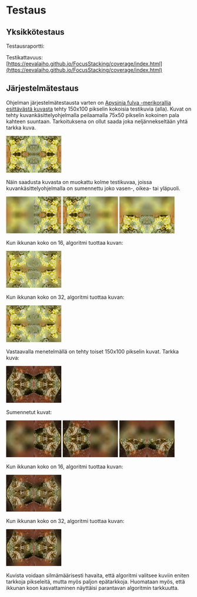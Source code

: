 # Testaus

## Yksikkötestaus

Testausraportti: 

Testikattavuus: [https://eevalaiho.github.io/FocusStacking/coverage/index.html](https://eevalaiho.github.io/FocusStacking/coverage/index.html)


## Järjestelmätestaus

Ohjelman järjestelmätestausta varten on [Apysinia fulva -merikorallia esittävästä kuvasta](https://free-images.com/display/aplysina_fulva_png.html) tehty 150x100 pikselin kokoisia testikuvia (alla). Kuvat on tehty kuvankäsittelyohjelmalla peilaamalla 75x50 pikselin kokoinen pala kahteen suuntaan. Tarkoituksena on ollut saada joka neljännekseltään yhtä tarkka kuva. 

![Tarkka](../application/src/main/resources/150x100-koralli-mirrored-sharp.png "Tarkka")

Näin saadusta kuvasta on muokattu kolme testikuvaa, joissa kuvankäsittelyohjelmalla on sumennettu joko vasen-, oikea- tai yläpuoli. 

![Vasemmalta blurri](../application/src/main/resources/150x100-koralli-mirrored-left-blur.png "Vasemmalta blurri")
![Oikealta blurri](../application/src/main/resources/150x100-koralli-mirrored-right-blur.png "Oikealta blurri")
![Ylhäältä blurri](../application/src/main/resources/150x100-koralli-mirrored-top-blur.png "Ylhäältä blurri")

Kun ikkunan koko on 16, algoritmi tuottaa kuvan:

![Output, window size 16](../application/src/main/resources/150x100-koralli-output-16.png "Output, window size 16")

Kun ikkunan koko on 32, algoritmi tuottaa kuvan:

![Output, window size 32](../application/src/main/resources/150x100-koralli-output-32.png "Output, window size 32")

Vastaavalla menetelmällä on tehty toiset 150x100 pikselin kuvat. Tarkka kuva:

![Tarkka](../application/src/main/resources/150x100-koralli2-mirrored-sharp.png "Tarkka")

Sumennetut kuvat:

![Vasemmalta blurri](../application/src/main/resources/150x100-koralli2-mirrored-left-blur.png "Vasemmalta blurri")
![Oikealta blurri](../application/src/main/resources/150x100-koralli2-mirrored-right-blur.png "Oikealta blurri")
![Ylhäältä blurri](../application/src/main/resources/150x100-koralli2-mirrored-top-blur.png "Ylhäältä blurri")

Kun ikkunan koko on 16, algoritmi tuottaa kuvan:

![Output, window size 16](../application/src/main/resources/150x100-koralli2-output-16.png "Output, window size 16")

Kun ikkunan koko on 32, algoritmi tuottaa kuvan:

![Output, window size 32](../application/src/main/resources/150x100-koralli2-output-32.png "Output, window size 32")


Kuvista voidaan silmämäärisesti havaita, että algoritmi valitsee kuviin eniten tarkkoja pikseleitä, mutta myös paljon epätarkkoja. Huomataan myös, että ikkunan koon kasvattaminen näyttäisi parantavan algoritmin tarkkuutta.

